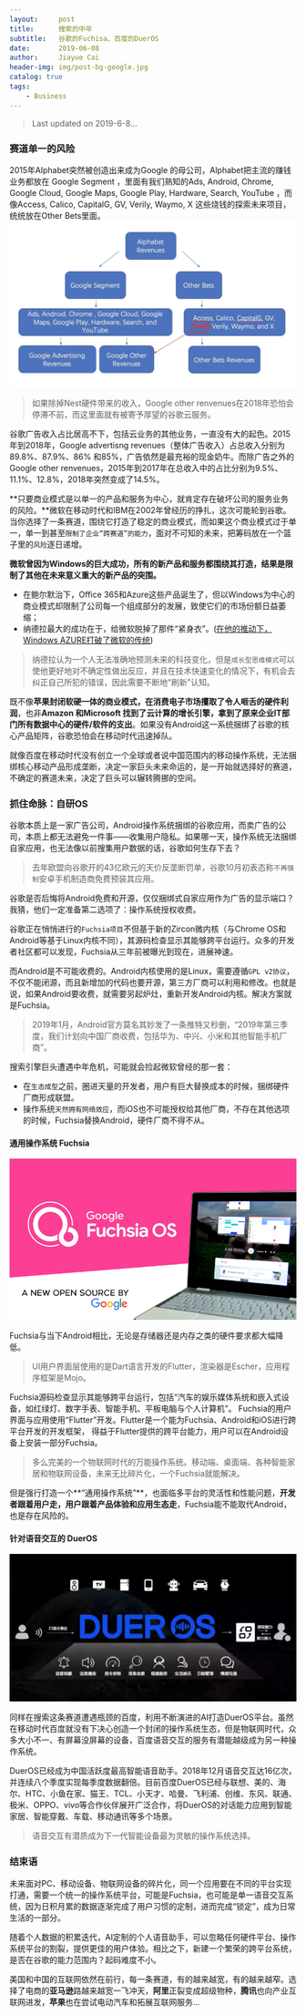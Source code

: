 ```yaml
---
layout:     post
title:      搜索的中年
subtitle:   谷歌的Fuchisa、百度的DuerOS
date:       2019-06-08
author:     Jiayue Cai
header-img: img/post-bg-google.jpg
catalog: true
tags:
    - Business
---
```



> Last updated on 2019-6-8...

### 赛道单一的风险

2015年Alphabet突然被创造出来成为Google 的母公司，Alphabet把主流的赚钱业务都放在 Google Segment ，里面有我们熟知的Ads, Android, Chrome, Google Cloud, Google Maps, Google Play, Hardware, Search, YouTube ，而像Access, Calico, CapitalG, GV, Verily, Waymo, X 这些烧钱的探索未来项目，统统放在Other Bets里面。
![](/img/post/20190608/1.jpg)
> 如果除掉Nest硬件带来的收入，Google other renvenues在2018年恐怕会停滞不前，而这里面就有被寄予厚望的谷歌云服务。

谷歌广告收入占比居高不下，包括云业务的其他业务，一直没有大的起色。2015年到2018年，Google advertisng revenues（整体广告收入）占总收入分别为89.8%、87.9%、86% 和85%，广告依然是最充裕的现金奶牛。而除广告之外的Google other renvenues，2015年到2017年在总收入中的占比分别为9.5%、11.1%、12.8%，2018年突然变成了14.5%。

**只要商业模式是以单一的产品和服务为中心，就肯定存在破坏公司的服务业务的风险。**微软在移动时代和IBM在2002年曾经历的挣扎，这次可能轮到谷歌。
当你选择了一条赛道，围绕它打造了稳定的商业模式，而如果这个商业模式过于单一，单一到甚至`限制了企业“跨赛道”的能力`，面对不可知的未来，把筹码放在一个篮子里的`风险`逐日递增。

**微软曾因为Windows的巨大成功，所有的新产品和服务都围绕其打造，结果是限制了其他在未来意义重大的新产品的突围。**
- 在鲍尔默治下，Office 365和Azure这些产品诞生了，但以Windows为中心的商业模式却限制了公司每一个组成部分的发展，致使它们的市场份额日益萎缩；
- 纳德拉最大的成功在于，给微软脱掉了那件“紧身衣”。([在他的推动下，Windows AZURE打破了微软的传统](https://mp.weixin.qq.com/s/FYuPRoVKoo7iRWyQbB_X9g))

> 纳德拉认为一个人无法准确地预测未来的科技变化，但是`成长型思维模式`可以使他更好地对不确定性做出反应，并且在技术快速变化的情况下，有机会去纠正自己所犯的错误，因此需要不断地“刷新”认知。

既不像**苹果封闭软硬一体的商业模式，在消费电子市场攫取了令人咂舌的硬件利润**，也非**Amazon 和Microsoft 找到了云计算的增长引擎，拿到了原来企业IT部门所有数据中心的硬件/软件的支出**。如果没有Android这一系统捆绑了谷歌的核心产品矩阵，谷歌恐怕会在移动时代迅速掉队。

就像百度在移动时代没有创立一个全球或者说中国范围内的移动操作系统，无法捆绑核心移动产品形成垄断，决定一家巨头未来命运的，是一开始就选择好的赛道，不确定的赛道未来，决定了巨头可以辗转腾挪的空间。

### 抓住命脉：自研OS

谷歌本质上是一家广告公司，Android操作系统捆绑的谷歌应用，而卖广告的公司，本质上都无法避免一件事——收集用户隐私。如果哪一天，操作系统无法捆绑自家应用，也无法像以前搜集用户数据的话，谷歌如何生存下去？

> 去年欧盟向谷歌开的43亿欧元的天价反垄断罚单，谷歌10月初表态称`不再强制`安卓手机制造商免费预装其应用。

谷歌是否后悔将Android免费和开源，仅仅捆绑式自家应用作为广告的显示端口？我猜，他们一定准备第二选项了：操作系统授权收费。

谷歌正在悄悄进行的`Fuchsia项目`不但基于新的Zircon微内核（与Chrome OS和Android等基于Linux内核不同），其源码检查显示其能够跨平台运行。众多的开发者社区都可以发现，Fuchsia从三年前被曝光到现在，进展神速。

而Android是不可能收费的。Android内核使用的是Linux，需要遵循`GPL v2协议`，不仅不能闭源，而且新增加的代码也要开源，第三方厂商可以利用和修改。也就是说，如果Android要收费，就需要另起炉灶，重新开发Android内核。解决方案就是Fuchsia。

> 2019年1月，Android官方莫名其妙发了一条推特又秒删，“2019年第三季度，我们计划向中国厂商收费，包括华为、中兴、小米和其他智能手机厂商”。

搜索引擎巨头遭遇中年危机，可能就会捡起微软曾经的那一套：
- 在`生态成型`之前，圈进天量的开发者，用户有巨大替换成本的时候，捆绑硬件厂商形成联盟。
- 操作系统`天然拥有网络效应`，而iOS也不可能授权给其他厂商，不存在其他选项的时候，Fuchsia替换Android，硬件厂商不得不从。

#### 通用操作系统 Fuchsia

![](/img/post/20190608/2.jpg)

Fuchsia与当下Android相比，无论是存储器还是内存之类的硬件要求都大幅降低。

> UI用户界面层使用的是Dart语言开发的Flutter，渲染器是Escher，应用程序框架是Mojo。

Fuchsia源码检查显示其能够跨平台运行，包括“汽车的娱乐媒体系统和嵌入式设备，如红绿灯、数字手表、智能手机、平板电脑与个人计算机”。 Fuchsia的用户界面与应用使用“Flutter”开发。Flutter是一个能为Fuchsia、Android和iOS进行跨平台开发的开发框架， 得益于Flutter提供的跨平台能力，用户可以在Android设备上安装一部分Fuchsia。

> 多么完美的一个物联网时代的万能操作系统。移动端、桌面端、各种智能家居和物联网设备，未来无比碎片化，一个Fuchsia就能解决。

但是强行打造一个**“通用操作系统”**，也面临多平台的灵活性和性能问题，**开发者跟着用户走，用户跟着产品体验和应用生态走**，Fuchsia能不能取代Android，也是存在风险的。

#### 针对语音交互的 DuerOS 

![](/img/post/20190608/3.jpg)

同样在搜索这条赛道遭遇瓶颈的百度，利用不断演进的AI打造DuerOS平台。虽然在移动时代百度就没有下决心创造一个封闭的操作系统生态，但是物联网时代，众多大小不一、有屏幕没屏幕的设备，百度语音交互的服务有潜能越级成为另一种操作系统。

DuerOS已经成为中国活跃度最高智能语音助手。2018年12月语音交互达16亿次， 并连续八个季度实现每季度数据翻倍。目前百度DuerOS已经与联想、美的、海尔、HTC、小鱼在家、猫王、TCL、小天才、哈曼、飞利浦、创维、东风、联通、极米、OPPO、vivo等合作伙伴展开广泛合作，将DuerOS的对话能力应用到智能家居、智能穿戴、车载、移动通讯等多个场景。

> 语音交互有潜质成为下一代智能设备最为灵敏的操作系统选择。

### 结束语

未来面对PC、移动设备、物联网设备的碎片化，同一个应用要在不同的平台实现打通，需要一个统一的操作系统平台，可能是Fuchsia，也可能是单一语音交互系统，因为日积月累的数据逐渐完成了用户习惯的定制，进而完成“锁定”，成为日常生活的一部分。

随着个人数据的积累迭代，AI定制的个人语音助手，可以忽略任何硬件平台、操作系统平台的割裂，提供更佳的用户体验。相比之下，新建一个繁荣的跨平台系统，是否在谷歌的能力范围内？起码难度不小。

美国和中国的互联网依然在前行，每一条赛道，有的越来越宽，有的越来越窄。选择了电商的**亚马逊**路越来越宽一飞冲天，**阿里**正裂变成超级物种，**腾讯**也向产业互联网进发，**苹果**也在尝试电动汽车和拓展互联网服务...






